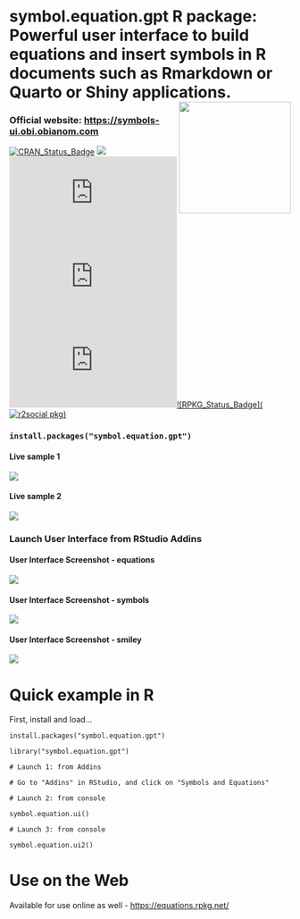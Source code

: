 # symbol.equation.gpt R package: Powerful user interface to build equations and insert symbols in R documents such as Rmarkdown or Quarto or Shiny applications.<img src="https://symbols-ui.obi.obianom.com/logo.png" align="right" width="200">

### Official website: https://symbols-ui.obi.obianom.com

[![CRAN\_Status\_Badge](https://img.shields.io/badge/RPKG-published-orange)](https://rnetwork.obi.obianom.com/package/symbol.equation.gpt) <img src="https://rpkg.net/pub-age/symbol.equation.gpt"> [![CRAN\_Status\_Badge](https://www.r-pkg.org/badges/version/symbol.equation.gpt)](https://cran.r-project.org/package=symbol.equation.gpt) [![](https://cranlogs.r-pkg.org/badges/symbol.equation.gpt)](https://cran.r-project.org/package=symbol.equation.gpt) [![](https://cranlogs.r-pkg.org/badges/grand-total/symbol.equation.gpt)](https://cran.r-project.org/package=symbol.equation.gpt)[![RPKG\_Status\_Badge](![r2social pkg](https://rpkg.net/rpkg/symbol.equation.gpt/green))](https://rpkg.net/package/symbol.equation.gpt)

### `install.packages("symbol.equation.gpt")`


#### Live sample 1

![](https://symbols-ui.obi.obianom.com/vids/SYMBOLS.EQUATIONS.OPEN3.gif)

#### Live sample 2

![](https://symbols-ui.obi.obianom.com/vids/SYMBOLS.EQUATIONS.OPEN2.gif)


### Launch User Interface from RStudio Addins

#### User Interface Screenshot - equations

![](https://symbols-ui.obi.obianom.com/assets/equationrpkg1.png)


#### User Interface Screenshot - symbols

![](https://symbols-ui.obi.obianom.com/assets/equationrpkg3.png)

#### User Interface Screenshot - smiley

![](https://symbols-ui.obi.obianom.com/assets/equationrpkg2.png)



# Quick example in R 

First, install and load...

```
install.packages("symbol.equation.gpt")

library("symbol.equation.gpt")

# Launch 1: from Addins

# Go to "Addins" in RStudio, and click on "Symbols and Equations"

# Launch 2: from console

symbol.equation.ui()

# Launch 3: from console

symbol.equation.ui2()

```


# Use on the Web

Available for use online as well  - https://equations.rpkg.net/
